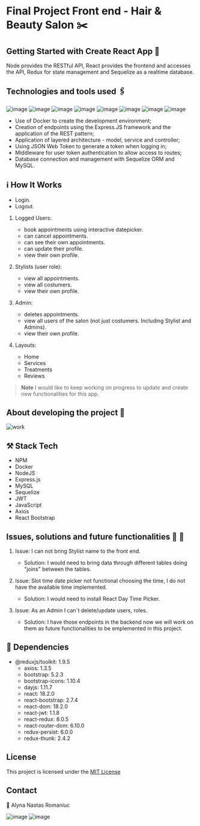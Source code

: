# Final Project Front end  - Hair & Beauty Salon ✂️

## Getting Started with Create React App 	:dart:
Node provides the RESTful API, React provides the frontend and accesses the API, Redux for state management and Sequelize as a realtime database.


## Technologies and tools used :paperclips:


![image](https://user-images.githubusercontent.com/121962750/227805657-5aa8e20e-f57e-4165-9c7c-08d118e2e913.png)
![image](https://user-images.githubusercontent.com/121962750/227805682-fd4bfbf7-335f-43b3-9c1d-e6f315d3a412.png)
![image](https://user-images.githubusercontent.com/121962750/227805709-c8e594cc-4061-46d2-8052-f1b952d38bd3.png)
![image](https://user-images.githubusercontent.com/121962750/227805729-6d3b3ad9-a7e2-4632-a904-7e2156085290.png)
![image](https://user-images.githubusercontent.com/121962750/227805744-3888f4f2-dce6-4d6f-855d-99c5702ade59.png)
![image](https://user-images.githubusercontent.com/121962750/227806065-1d6c4b9f-7dc5-4795-bb4a-7f764959d32c.png)
![image](https://user-images.githubusercontent.com/121962750/227805755-44a51622-17ab-499d-aec4-bc36e5a58729.png)
![image](https://user-images.githubusercontent.com/121962750/227805775-d9f2a658-5021-4629-9abe-ab36935b490e.png)


- Use of Docker to create the development environment;
- Creation of endpoints using the Express.JS framework and the application of the REST pattern;
- Application of layered architecture - model, service and controller;
- Using JSON Web Token to generate a token when logging in;
- Middleware for user token authentication to allow access to routes;
- Database connection and management with Sequelize ORM and MySQL. 



## ℹ️ How It Works

- Login.
- Logout.


1. Logged Users:
     - book appointments using interactive datepicker.
     - can cancel appointments.
     - can see their own appointments.
     - can update their profile.
     - view their own profile.

2. Stylists (user role):
     - view all appointments.
     - view all costumers.
     - view their own profile.

3. Admin:
     - deletes appointments.
     - view all users of the salon (not just costumers. Including Stylist and Admins).
     - view their own profile.

4. Layouts:
     - Home
     - Services
     - Treatments
     - Reviews

> **Note**
> I would like to keep working on progress to update and create new functionalities for this app.


## About developing the project 📝


![work](https://user-images.githubusercontent.com/121962750/236250463-e32591e5-48be-4a33-ab9f-e90358005191.jpeg)



## ⚒️ Stack Tech

- NPM 
- Docker 
- NodeJS 
- Express.js 
- MySQL 
- Sequelize 
- JWT 
- JavaScript
- Axios
- React Bootstrap




## Issues, solutions and future functionalities 📆 :pushpin:

   1. Issue: I can not bring Stylist name to the front end.
        - Solution: I would need to bring data through different tables doing "joins" between the tables.

   2. Issue: Slot time date picker not functional choosing the time, I do not have the available time implemented.
        - Solution: I would need to install React Day Time Picker.

   3. Issue: As an Admin I can´t delete/update users, roles.
         - Solution: I have those endpoints in the backend now we will work on them as future functionalities to be emplemented in this project.



## 	:round_pushpin: Dependencies

- @reduxjs/toolkit: 1.9.5
   - axios: 1.3.5
   - bootstrap: 5.2.3
   - bootstrap-icons: 1.10.4
   - dayjs: 1.11.7
   - react: 18.2.0
   - react-bootstrap: 2.7.4
   - react-dom: 18.2.0
   - react-jwt: 1.1.8
   - react-redux: 8.0.5
   - react-router-dom: 6.10.0
   - redux-persist: 6.0.0
   - redux-thunk: 2.4.2





## License

This project is licensed under the [MIT License](https://github.com/marinakolova/BeautyBooking/blob/master/LICENSE)


## Contact

:envelope_with_arrow: Alyna Nastas Romaniuc

![image](https://user-images.githubusercontent.com/121962750/227806286-eaf20a49-cee0-4cff-8f6d-f04b4dfcb873.png)
![image](https://user-images.githubusercontent.com/121962750/227806305-5d5348e2-756b-432d-8f61-870eb09941e3.png)

